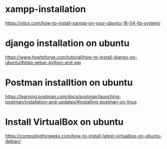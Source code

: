 # xampp-installation
  https://vitux.com/how-to-install-xampp-on-your-ubuntu-18-04-lts-system/

# django installation on ubuntu 
  https://www.howtoforge.com/tutorial/how-to-install-django-on-ubuntu/#step-setup-python-and-pip

# Postman installtion on ubuntu
  https://learning.postman.com/docs/postman/launching-postman/installation-and-updates/#installing-postman-on-linux
  
# Install VirtualBox on ubuntu
  https://computingforgeeks.com/how-to-install-latest-virtualbox-on-ubuntu-debian/
